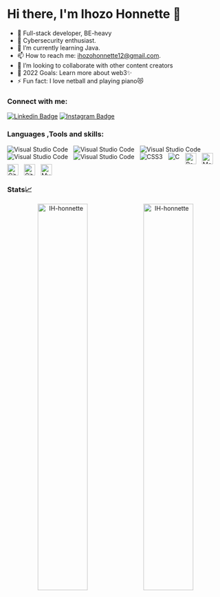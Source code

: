 
# Hi there, I'm Ihozo Honnette 👋

- 👯 Full-stack developer, BE-heavy
- 🔭 Cybersecurity enthusiast.
- 🌱 I’m currently learning Java.
- 📫 How to reach me: ihozohonnette12@gmail.com. 
- 👯 I’m looking to collaborate with other content creators
- 🥅 2022 Goals: Learn more about web3✨
- ⚡ Fun fact: I love netball and  playing piano😻
   
### Connect with me: 
[![Linkedin Badge](https://img.shields.io/badge/Honnette-1e76a0?style=flat&labelColor=0e76a8&logo=linkedin&logoColor=white)](https://www.linkedin.com/in/ihozo-marie-honnette-b44542214/) [![Instagram Badge](https://img.shields.io/badge/Honnette-1DA1F2?style=for-the-badge&logo=twitter&logoColor=white)](https://twitter.com/12_honest/) 

### Languages ,Tools and skills:
<img align="left"  alt="Visual Studio Code"  src="https://img.shields.io/badge/Java-ED8B00?  style=for-the-badge&logo=java&logoColor=white" style="padding-right:10px;"/>
<img  align="left"  alt="Visual Studio Code"  src="https://img.shields.io/badge/PHP-777BB4?style=for-the-badge&logo=php&logoColor=white" style="padding-right:10px;"/>
<img align="left"  alt="Visual Studio Code"  src="https://img.shields.io/badge/C%2B%2B-00599C?style=for-the-badge&logo=c%2B%2B&logoColor=white" style="padding-right:10px;"/>
<img align="left"  alt="Visual Studio Code"  src="https://img.shields.io/badge/JavaScript-F7DF1E?style=for-the-badge&logo=javascript&logoColor=black" style="padding-right:10px;"/>
<img align="left"  alt="Visual Studio Code"  src="https://img.shields.io/badge/HTML5-E34F26?style=for-the-badge&logo=html5&logoColor=white" style="padding-right:10px;"/>
<img align="left" alt="CSS3"  src="https://img.shields.io/badge/CSS3-1572B6?style=for-the-badge&logo=css3&logoColor=white" style="padding-right:10px;" />
<img align="left" alt="C"  src="https://img.shields.io/badge/C-00599C?style=for-the-badge&logo=c&logoColor=white" style="padding-right:10px;" />
<p></p>

<img align="left" alt="React" width="26px" src="https://cdn.jsdelivr.net/gh/devicons/devicon/icons/react/react-original.svg" style="padding-right:10px;" />
<img align="left" alt="MongoDB" width="26px" src="https://cdn.jsdelivr.net/gh/devicons/devicon/icons/mongodb/mongodb-original.svg" style="padding-right:10px;" />
<br/>
<img align="left" alt="Git" width="26px" src="https://cdn.jsdelivr.net/gh/devicons/devicon/icons/git/git-original.svg" style="padding-right:10px;" />
<img  alt="MySQL" width="26px" src="https://cdn.jsdelivr.net/gh/devicons/devicon/icons/mysql/mysql-original.svg" />
<img align="left" alt="GitHub" width="26px" src="https://user-images.githubusercontent.com/3369400/139447912-e0f43f33-6d9f-45f8-be46-2df5bbc91289.png" style="padding-right:10px;" />
   
<br/>

### Stats📈
<p align="center">
<img width="48%" src="https://github-readme-stats.vercel.app/api?username=IH-honnette&show_icons=true&theme=dracula&title_color=ff8000&text_color=ffffff&bg_color=6a6a6a&locale=en&hide_border=true" alt="IH-honnette" />
<img width="48%" src="https://github-readme-streak-stats.herokuapp.com/?user=IH-honnette&theme=highcontrast&hide_border=true" alt="IH-honnette" />
</p> 

